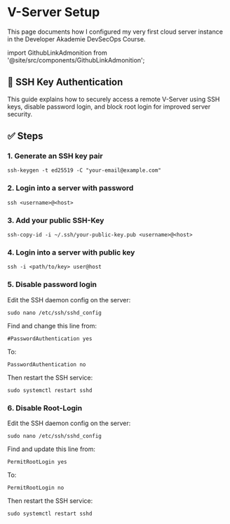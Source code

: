 # V-Server Setup

<!--INSERT YOUR BRIEF DESCRIPTION HERE -->
This page documents how I configured my very first cloud server instance in the Developer Akademie DevSecOps Course.



import GithubLinkAdmonition from '@site/src/components/GithubLinkAdmonition';

<GithubLinkAdmonition 
    link="https://github.com/MarcoLenschau/V-Server-Setup"
    title="Github" 
    type="tip"
/>

## 🔐 SSH Key Authentication
This guide explains how to securely access a remote V-Server using SSH keys, disable password login, and block root login for improved server security.

## ✅ Steps

### 1. Generate an SSH key pair

```
ssh-keygen -t ed25519 -C "your-email@example.com"
```

### 2. Login into a server with password

```
ssh <username>@<host>
```

### 3. Add your public SSH-Key

``` 
ssh-copy-id -i ~/.ssh/your-public-key.pub <username>@<host>
```

### 4. Login into a server with public key

``` 
ssh -i <path/to/key> user@host
```

### 5. Disable password login

Edit the SSH daemon config on the server:

``` 
sudo nano /etc/ssh/sshd_config
```

Find and change this line from:

``` 
#PasswordAuthentication yes
```

To:

```
PasswordAuthentication no
```

Then restart the SSH service:

``` 
sudo systemctl restart sshd
``` 

### 6. Disable Root-Login

Edit the SSH daemon config on the server:
``` 
sudo nano /etc/ssh/sshd_config
```

Find and update this line from:

``` 
PermitRootLogin yes
```

To:

``` 
PermitRootLogin no
```

Then restart the SSH service:

``` 
sudo systemctl restart sshd
``` 